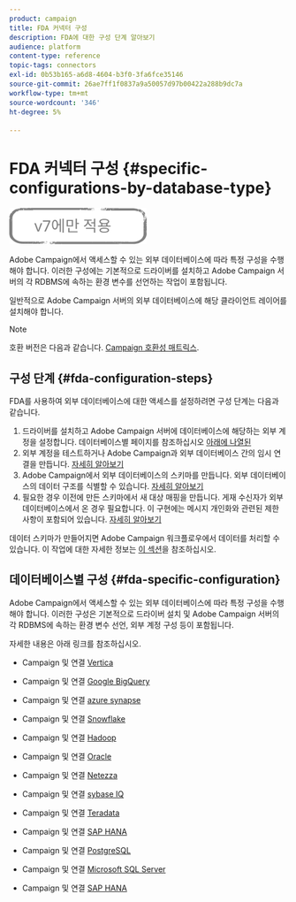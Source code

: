 ```yaml
---
product: campaign
title: FDA 커넥터 구성
description: FDA에 대한 구성 단계 알아보기
audience: platform
content-type: reference
topic-tags: connectors
exl-id: 0b53b165-a6d8-4604-b3f0-3fa6fce35146
source-git-commit: 26ae7ff1f0837a9a50057d97b00422a288b9dc7a
workflow-type: tm+mt
source-wordcount: '346'
ht-degree: 5%

---
```


# FDA 커넥터 구성 {#specific-configurations-by-database-type}

![](../../assets/v7-only.svg)

Adobe Campaign에서 액세스할 수 있는 외부 데이터베이스에 따라 특정 구성을 수행해야 합니다. 이러한 구성에는 기본적으로 드라이버를 설치하고 Adobe Campaign 서버의 각 RDBMS에 속하는 환경 변수를 선언하는 작업이 포함됩니다.

일반적으로 Adobe Campaign 서버의 외부 데이터베이스에 해당 클라이언트 레이어를 설치해야 합니다.

>[!NOTE]
>
>호환 버전은 다음과 같습니다. [Campaign 호환성 매트릭스](../../rn/using/compatibility-matrix.md#FederatedDataAccessFDA).

## 구성 단계 {#fda-configuration-steps}

FDA를 사용하여 외부 데이터베이스에 대한 액세스를 설정하려면 구성 단계는 다음과 같습니다.

1. 드라이버를 설치하고 Adobe Campaign 서버에 데이터베이스에 해당하는 외부 계정을 설정합니다. 데이터베이스별 페이지를 참조하십시오 [아래에 나열된](#fda-specific-configuration)
1. 외부 계정을 테스트하거나 Adobe Campaign과 외부 데이터베이스 간의 임시 연결을 만듭니다. [자세히 알아보기](../../installation/using/connecting-to-database.md)
1. Adobe Campaign에서 외부 데이터베이스의 스키마를 만듭니다. 외부 데이터베이스의 데이터 구조를 식별할 수 있습니다. [자세히 알아보기](../../installation/using/creating-data-schema.md)
1. 필요한 경우 이전에 만든 스키마에서 새 대상 매핑을 만듭니다. 게재 수신자가 외부 데이터베이스에서 온 경우 필요합니다. 이 구현에는 메시지 개인화와 관련된 제한 사항이 포함되어 있습니다. [자세히 알아보기](../../installation/using/defining-data-mapping.md)

데이터 스키마가 만들어지면 Adobe Campaign 워크플로우에서 데이터를 처리할 수 있습니다. 이 작업에 대한 자세한 정보는 [이 섹션](../../workflow/using/accessing-an-external-database--fda-.md)을 참조하십시오.

## 데이터베이스별 구성 {#fda-specific-configuration}

Adobe Campaign에서 액세스할 수 있는 외부 데이터베이스에 따라 특정 구성을 수행해야 합니다. 이러한 구성은 기본적으로 드라이버 설치 및 Adobe Campaign 서버의 각 RDBMS에 속하는 환경 변수 선언, 외부 계정 구성 등이 포함됩니다.

자세한 내용은 아래 링크를 참조하십시오.

* Campaign 및 연결 [Vertica](../../installation/using/configure-fda-vertica.md)

* Campaign 및 연결 [Google BigQuery](../../installation/using/configure-fda-google-big-query.md)

* Campaign 및 연결 [azure synapse](../../installation/using/configure-fda-synapse.md)

* Campaign 및 연결 [Snowflake](../../installation/using/configure-fda-snowflake.md)

* Campaign 및 연결 [Hadoop](../../installation/using/configure-fda-hadoop.md)

* Campaign 및 연결 [Oracle](../../installation/using/configure-fda-oracle.md)

* Campaign 및 연결 [Netezza](../../installation/using/configure-fda-netezza.md)

* Campaign 및 연결 [sybase IQ](../../installation/using/configure-fda-sybase.md)

* Campaign 및 연결 [Teradata](../../installation/using/configure-fda-teradata.md)

* Campaign 및 연결 [SAP HANA](../../installation/using/configure-fda-sap-hana.md)

* Campaign 및 연결 [PostgreSQL](../../installation/using/configure-fda-postgresql.md)

* Campaign 및 연결 [Microsoft SQL Server](../../installation/using/configure-fda-sql.md)

* Campaign 및 연결 [SAP HANA](../../installation/using/configure-fda-sap-hana.md)

